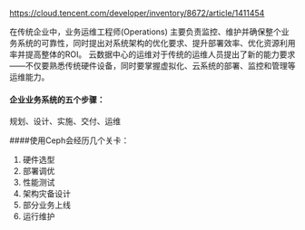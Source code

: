 https://cloud.tencent.com/developer/inventory/8672/article/1411454

在传统企业中，业务运维工程师(Operations) 主要负责监控、维护并确保整个业务系统的可靠性，同时提出对系统架构的优化要求、提升部署效率、优化资源利用率并提高整体的ROI。
云数据中心的运维对于传统的运维人员提出了新的能力要求——不仅要熟悉传统硬件设备，同时要掌握虚拟化、云系统的部署、监控和管理等运维能力。

#### 企业业务系统的五个步骤：
规划、设计、实施、交付、运维

####使用Ceph会经历几个关卡：
1. 硬件选型
2. 部署调优
3. 性能测试
4. 架构灾备设计
5. 部分业务上线
6. 运行维护
